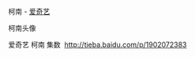
柯南 - [爱奇艺](http://www.iqiyi.com/a_19rrk0snvl.html)

柯南头像

爱奇艺 柯南 集数 
http://tieba.baidu.com/p/1902072383
